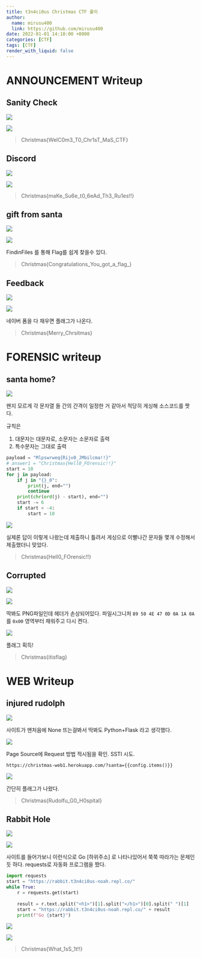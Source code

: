 ```yaml
---
title: t3n4ci0us Christmas CTF 풀이
author:
  name: mirusu400
  link: https://github.com/mirusu400
date: 2022-01-01 14:10:00 +0800
categories: [CTF]
tags: [CTF]
render_with_liquid: false
---
```



# ANNOUNCEMENT Writeup

## Sanity Check

![](/img/2022-01-01/2021-12-25-14-00-10.png)

![](/img/2022-01-01/2021-12-25-14-00-27.png)

> Christmas{WelC0m3_T0_Chr1sT_MaS_CTF}

## Discord

![](/img/2022-01-01/2021-12-25-14-02-09.png)

![](/img/2022-01-01/2021-12-25-14-02-26.png)

> Christmas{maKe_Su6e_t0_6eAd_Th3_Ru1es!!}


## gift from santa

![](/img/2022-01-01/2021-12-25-15-16-27.png)

![](/img/2022-01-01/2021-12-25-15-17-15.png)

FindinFiles 를 통해 Flag를 쉽게 찾을수 있다.

> Christmas{Congratulations_You_got_a_flag_}


## Feedback

![](2021-12-25-22-26-25.png)


![](2021-12-25-22-26-51.png)

네이버 폼을 다 채우면 플래그가 나온다.

> Christmas{Merry_Chrsitmas}


# FORENSIC writeup

## santa home?

![](/img/2022-01-01/2021-12-25-13-53-01.png)

왠지 모르게 각 문자열 들 간의 간격이 일정한 거 같아서 적당히 게싱해 소스코드를 짯다.

규칙은
1. 대문자는 대문자로, 소문자는 소문자로 출력
2. 특수문자는 그대로 출력


```python
payload = "Mlpswrweq{Rijv0_JMbilcma!!}"
# answer1 = "Christmas{Hell0_FOrensic!!}"
start = 10
for j in payload:
    if j in "{}_0":
        print(j, end="")
        continue
    print(chr(ord(j) - start), end="")
    start -= 6
    if start < -4:
        start = 10
```

![](/img/2022-01-01/2021-12-25-13-53-53.png)

실제론 답이 이렇게 나왔는데 제출하니 틀려서 게싱으로 이빨나간 문자들 몇개 수정해서 제출했더니 맞았다.

> Christmas{Hell0_FOrensic!!}


## Corrupted

![](/img/2022-01-01/2021-12-25-18-52-08.png)


![](/img/2022-01-01/2021-12-25-18-51-54.png)

딱봐도 PNG파일인데 헤더가 손상되어있다.
파일시그니처 `89 50 4E 47 0D 0A 1A 0A`를 `0x00` 영역부터 채워주고 다시 켠다.

![](/img/2022-01-01/2021-12-25-18-52-32.png)

플래그 획득!

> Christmas{itisflag}



# WEB Writeup

## injured rudolph

![](/img/2022-01-01/2021-12-25-15-18-29.png)

사이트가 맨처음에 None 뜨는걸봐서 딱봐도 Python+Flask 라고 생각했다.

![](/img/2022-01-01/2021-12-25-15-19-00.png)

Page Source에 Request 방법 적시됨을 확인. SSTI 시도.

```
https://christmas-web1.herokuapp.com/?santa={{config.items()}}
```

![](/img/2022-01-01/2021-12-25-15-19-41.png)

간단히 플래그가 나왔다.

> Christmas{Rudolfu_G0_H0spital}

## Rabbit Hole

![](/img/2022-01-01/2021-12-25-17-20-01.png)


![](/img/2022-01-01/2021-12-25-17-20-31.png)

사이트를 들어가보니 이런식으로 Go [하위주소] 로 나타나있어서 쭉쭉 따라가는 문제인듯 하다.
requests로 자동화 프로그램을 짰다.

```python
import requests
start = "https://rabbit.t3n4ci0us-noah.repl.co/"
while True:
    r = requests.get(start)
    
    result = r.text.split("<h1>")[1].split("</h1>")[0].split(" ")[1]
    start = "https://rabbit.t3n4ci0us-noah.repl.co/" + result
    print(f"Go {start}")
```

![](/img/2022-01-01/2021-12-25-17-21-13.png)

![](/img/2022-01-01/2021-12-25-17-21-35.png)

> Christmas{What_1sS_1t!!}

